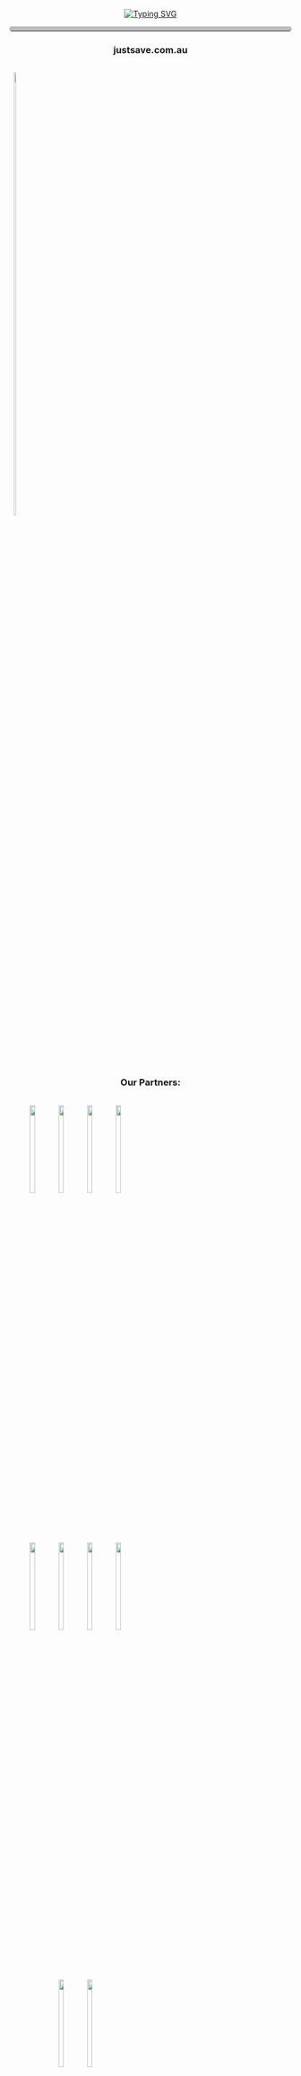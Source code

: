 <p align='center'>
<a href="https://git.io/typing-svg"><img src="https://readme-typing-svg.demolab.com?font=Fira+Code&size=40&duration=1250&pause=1000&center=true&width=870&height=100&lines=Welcome+to+our+GitHub!;We+are+JUST+SAVE;Visit+us+at+justsave.com.au" alt="Typing SVG" /></a>
</p>
<hr style="border-top: 8px solid #bbb; border-radius: 5px;">

<h3 align="center">justsave.com.au</h3>
<div id="banner" style="overflow: hidden; display: inline-block;">
  <p align='center'>
      <img src='https://justsave.com.au/static/logos/White.svg' style='width: 45%;'>
  </p>
</div>

<h3 align="center">Our Partners:</h3>
<div id="banner" style="overflow: hidden; display: inline-block;">
  <p align='center'>
      <img src='https://justsave.com.au/static/partners/Amazon.png' style='width: 20%;'>
      <img src='https://justsave.com.au/static/partners/Microsoft.png' style='width: 20%'>
      <img src='https://justsave.com.au/static/partners/Samsung.png' style='width: 20%'>
      <img src='https://justsave.com.au/static/partners/IBM.png' style='width: 20%'>
      <img src='https://justsave.com.au/static/partners/Seagate.png' style='width: 20%'>
      <img src='https://justsave.com.au/static/partners/Cisco.png' style='width: 20%'>
      <img src='https://justsave.com.au/static/partners/Linode.png' style='width: 20%'>
      <img src='https://justsave.com.au/static/partners/myob.png' style='width: 20%'>
      <img src='https://justsave.com.au/static/partners/eBay.png' style='width: 20%'>
      <img src='https://justsave.com.au/static/partners/Shopify.png' style='width: 20%'>
  </p>
</div>

<h3 align="center">Our Projects:</h3>
<div id="banner" style="overflow: hidden; display: inline-block;">
  <p align='center'>
      <img src='https://justsave.com.au/static/projects/SkyStorage.png' style='width: 20%;'>
      <img src='https://justsave.com.au/static/projects/LifepoPower.png' style='width: 20%'>
      <img src='https://justsave.com.au/static/projects/SkyComputer.png' style='width: 20%'>
      <img src='https://justsave.com.au/static/projects/MySelfSuper.png' style='width: 20%'>
      <img src='https://justsave.com.au/static/projects/ManufacturingWealth.png' style='width: 20%'>
      <img src='https://justsave.com.au/static/projects/BoostedTrading.png' style='width: 20%'>
      <img src='https://justsave.com.au/static/projects/GreenGreenAustralia.png' style='width: 20%'>
  </p>
</div>

<p align="left"> <img src="https://komarev.com/ghpvc/?username=just-save-pty-ltd&label=Profile%20Visits&color=0e75b6&style=flat" alt="" /> </p>
